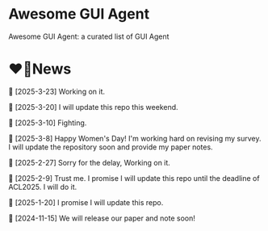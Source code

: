 # Awesome GUI Agent
Awesome GUI Agent: a curated list of GUI Agent


# ❤‍🔥News
🤏 [2025-3-23] Working on it.

🤏 [2025-3-20] I will update this repo this weekend.

🤏 [2025-3-10] Fighting.

🤏 [2025-3-8] Happy Women's Day! I'm working hard on revising my survey. I will update the repository soon and provide my paper notes.

🤏 [2025-2-27] Sorry for the delay, Working on it.

🤏 [2025-2-9] Trust me. I promise I will update this repo until the deadline of ACL2025. I will do it.

🤏 [2025-1-20] I promise I will update this repo.

🤏 [2024-11-15] We will release our paper and note soon!
